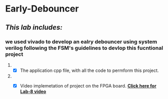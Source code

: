 # Early-Debouncer
## *This lab includes:*
### we used vivado to develop an ealry debouncer using system verilog following the FSM's guidelines to devlop this fucntional project  
1. - [x] The application cpp file, with all the code to permform this project. 
2. - [x] Video implemetation of project on the FPGA board.
 **[Click here for Lab-8 video ](https://youtu.be/MbjQByFMUdM)**

